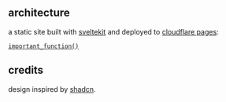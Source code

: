 ## architecture

a static site built with [sveltekit](https://kit.svelte.dev) and deployed to [cloudflare pages](https://pages.cloudflare.com):

[`important_function()`](https://github.com/vloe/vloe.dev/blob/main/src/routes/%2Blayout.ts)

## credits

design inspired by [shadcn](https://shadcn.com).
